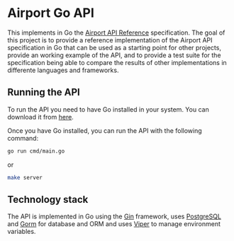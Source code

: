 # Airport Go API

This implements in Go the [Airport API Reference](https://github.com/krymancer/airport-api-reference) specification.
The goal of this project is to provide a reference implementation of the Airport API specification in Go that can be used as a starting point for other projects, provide an working example of the API, and to provide a test suite for the specification being able to compare the results of other implementations in differente languages and frameworks.

## Running the API

To run the API you need to have Go installed in your system. You can download it from [here](https://golang.org/dl/).

Once you have Go installed, you can run the API with the following command:

```bash
go run cmd/main.go
```

or

```bash
make server
```

## Technology stack

The API is implemented in Go using the [Gin](github.com/gin-gonic/gin) framework, uses [PostgreSQL](https://www.postgresql.org/) and [Gorm](https://gorm.io/) for database and ORM and uses [Viper](https://github.com/spf13/viper) to manage environment variables.
